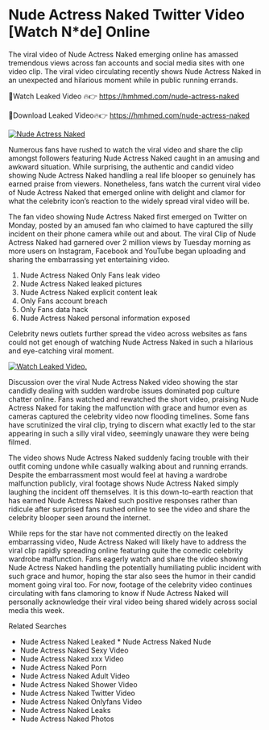 ﻿# Nude Actress Naked Twitter Video [Watch N*de] Online

The viral video of ﻿Nude Actress Naked emerging online has amassed tremendous views across fan accounts and social media sites with one video clip. The viral video circulating recently shows ﻿Nude Actress Naked in an unexpected and hilarious moment while in public running errands. 

🔴Watch Leaked Video 🔥👉  https://hmhmed.com/nude-actress-naked 

🔴Download Leaked Video🔥👉  https://hmhmed.com/nude-actress-naked 

[![Nude Actress Naked](https://i.imgur.com/dJHk4Zq.gif)](https://hmhmed.com/nude-actress-naked)

Numerous fans have rushed to watch the viral video and share the clip amongst followers featuring ﻿Nude Actress Naked caught in an amusing and awkward situation. While surprising, the authentic and candid video showing ﻿Nude Actress Naked handling a real life blooper so genuinely has earned praise from viewers. Nonetheless, fans watch the current viral video of ﻿Nude Actress Naked that emerged online with delight and clamor for what the celebrity icon’s reaction to the widely spread viral video will be.

The fan video showing ﻿Nude Actress Naked first emerged on Twitter on Monday, posted by an amused fan who claimed to have captured the silly incident on their phone camera while out and about. The viral Clip of ﻿Nude Actress Naked had garnered over 2 million views by Tuesday morning as more users on Instagram, Facebook and YouTube began uploading and sharing the embarrassing yet entertaining video. 

1. ﻿Nude Actress Naked Only Fans leak video
2. ﻿Nude Actress Naked leaked pictures
3. ﻿Nude Actress Naked explicit content leak
4. Only Fans account breach
5. Only Fans data hack
6. ﻿Nude Actress Naked personal information exposed

Celebrity news outlets further spread the video across websites as fans could not get enough of watching ﻿Nude Actress Naked in such a hilarious and eye-catching viral moment. 

[![Watch Leaked Video.](https://miro.medium.com/v2/resize:fit:828/format:webp/1*cilzJN44JGOrTw9NJCrNHA.gif "Watch Leaked Video")](https://hmhmed.com/nude-actress-naked)

Discussion over the viral ﻿Nude Actress Naked video showing the star candidly dealing with sudden wardrobe issues dominated pop culture chatter online. Fans watched and rewatched the short video, praising ﻿Nude Actress Naked for taking the malfunction with grace and humor even as cameras captured the celebrity video now flooding timelines. Some fans have scrutinized the viral clip, trying to discern what exactly led to the star appearing in such a silly viral video, seemingly unaware they were being filmed.

The video shows ﻿Nude Actress Naked suddenly facing trouble with their outfit coming undone while casually walking about and running errands. Despite the embarrassment most would feel at having a wardrobe malfunction publicly, viral footage shows ﻿Nude Actress Naked simply laughing the incident off themselves. It is this down-to-earth reaction that has earned ﻿Nude Actress Naked such positive responses rather than ridicule after surprised fans rushed online to see the video and share the celebrity blooper seen around the internet.  

While reps for the star have not commented directly on the leaked embarrassing video, ﻿Nude Actress Naked will likely have to address the viral clip rapidly spreading online featuring quite the comedic celebrity wardrobe malfunction. Fans eagerly watch and share the video showing ﻿Nude Actress Naked handling the potentially humiliating public incident with such grace and humor, hoping the star also sees the humor in their candid moment going viral too. For now, footage of the celebrity video continues circulating with fans clamoring to know if ﻿Nude Actress Naked will personally acknowledge their viral video being shared widely across social media this week.

Related Searches
* ﻿Nude Actress Naked Leaked
﻿* Nude Actress Naked Nude
* ﻿Nude Actress Naked Sexy Video
* ﻿Nude Actress Naked xxx Video
* ﻿Nude Actress Naked Porn
* ﻿Nude Actress Naked Adult Video
* ﻿Nude Actress Naked Shower Video
* ﻿Nude Actress Naked Twitter Video
* ﻿Nude Actress Naked Onlyfans Video
* ﻿Nude Actress Naked Leaks
* ﻿Nude Actress Naked Photos